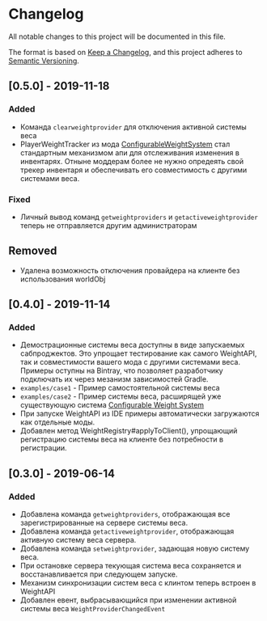 # Changelog
All notable changes to this project will be documented in this file.

The format is based on [Keep a Changelog](https://keepachangelog.com/en/1.0.0/),
and this project adheres to [Semantic Versioning](https://semver.org/spec/v2.0.0.html).

## [0.5.0] - 2019-11-18
### Added
- Команда `clearweightprovider` для отключения активной системы веса
- PlayerWeightTracker из мода [ConfigurableWeightSystem](https://github.com/RareScrap/ConfigurableWeight) стал стандартным механизмом апи для отслеживания изменения в инвентарях. Отныне моддерам более не нужно опредеять свой трекер инвентаря и обеспечивать его совместимость с другими системами веса.

### Fixed
- Личный вывод команд `getweightproviders` и `getactiveweightprovider` теперь не отправляется другим администраторам

## Removed
- Удалена возможность отключения провайдера на клиенте без использования worldObj 

## [0.4.0] - 2019-11-14
### Added
- Демострационные системы веса доступны в виде запускаемых сабпроджектов. Это упрощает тестирование как самого WeightAPI, так и совместимости вашего мода с другими системами веса. Примеры оступны на Bintray, что позволяет разработчику подключать их через мезанизм зависимостей Gradle.
- `examples/case1` - Пример самостоятельной системы веса
- `examples/case2` - Пример системы веса, расширящей уже существующую система [Configurable Weight System](https://github.com/RareScrap/ConfigurableWeight)
- При запуске WeightAPI из IDE примеры автоматически загружаются как отдельные моды.
- Добавлен метод WeightRegistry#applyToClient(), упрощающий регистрацию системы веса на клиенте без потребности в регистрации.

## [0.3.0] - 2019-06-14
### Added
- Добавлена команда `getweightproviders`, отображающая все зарегистрированные на сервере системы веса.
- Добавлена команда `getactiveweightprovider`, отображающая активную систему веса сервера.
- Добавлена команда `setweightprovider`, задающая новую систему веса.
- При остановке сервера текующая система веса сохраняется и восстанавливается при следующем запуске.
- Механизм синхронизации систем веса с клинтом теперь встроен в WeightAPI
- Добавлен евент, выбрасывающийся при изменении активной системы веса `WeightProviderChangedEvent`